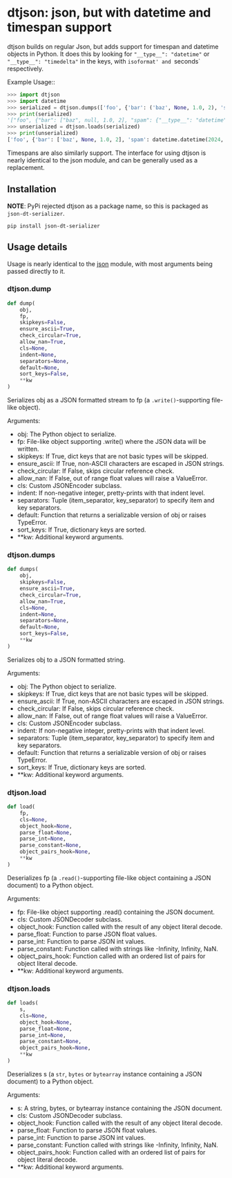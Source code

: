 # dtjson: json, but with datetime and timespan support

dtjson builds on regular Json, but adds support for timespan and datetime objects in Python. It does this by looking for `"__type__": "datetime"` or `"__type__": "timedelta"` in the keys, with `isoformat' and `seconds` respectively.

Example Usage::

```python
>>> import dtjson
>>> import datetime
>>> serialized = dtjson.dumps(['foo', {'bar': ('baz', None, 1.0, 2), 'spam': datetime.datetime.now()}])
>>> print(serialized)
'["foo", {"bar": ["baz", null, 1.0, 2], "spam": {"__type__": "datetime", "isoformat": "2024-05-25T14:23:36.769090"}}]'
>>> unserialized = dtjson.loads(serialized)
>>> print(unserialized)
['foo', {'bar': ['baz', None, 1.0, 2], 'spam': datetime.datetime(2024, 5, 25, 14, 23, 36, 769090)}]
```

Timespans are also similarly support. The interface for using dtjson is nearly identical to the json module, and can be generally used as a replacement.

## Installation

**NOTE**: PyPi rejected dtjson as a package name, so this is packaged as `json-dt-serializer`.

```
pip install json-dt-serializer
```

## Usage details

Usage is nearly identical to the [json](https://docs.python.org/3/library/json.html) module, with most arguments being passed directly to it.

### dtjson.dump

```python
def dump(
    obj,
    fp,
    skipkeys=False,
    ensure_ascii=True,
    check_circular=True,
    allow_nan=True,
    cls=None,
    indent=None,
    separators=None,
    default=None,
    sort_keys=False,
    **kw
)
```

Serializes obj as a JSON formatted stream to fp (a `.write()`-supporting file-like object).

Arguments:

 - obj: The Python object to serialize.
 - fp: File-like object supporting .write() where the JSON data will be written.
 - skipkeys: If True, dict keys that are not basic types will be skipped.
 - ensure_ascii: If True, non-ASCII characters are escaped in JSON strings.
 - check_circular: If False, skips circular reference check.
 - allow_nan: If False, out of range float values will raise a ValueError.
 - cls: Custom JSONEncoder subclass.
 - indent: If non-negative integer, pretty-prints with that indent level.
 - separators: Tuple (item_separator, key_separator) to specify item and key separators.
 - default: Function that returns a serializable version of obj or raises TypeError.
 - sort_keys: If True, dictionary keys are sorted.
 - **kw: Additional keyword arguments.

### dtjson.dumps

```python
def dumps(
    obj,
    skipkeys=False,
    ensure_ascii=True,
    check_circular=True,
    allow_nan=True,
    cls=None,
    indent=None,
    separators=None,
    default=None,
    sort_keys=False,
    **kw
)
```

Serializes obj to a JSON formatted string.

Arguments:

 - obj: The Python object to serialize.
 - skipkeys: If True, dict keys that are not basic types will be skipped.
 - ensure_ascii: If True, non-ASCII characters are escaped in JSON strings.
 - check_circular: If False, skips circular reference check.
 - allow_nan: If False, out of range float values will raise a ValueError.
 - cls: Custom JSONEncoder subclass.
 - indent: If non-negative integer, pretty-prints with that indent level.
 - separators: Tuple (item_separator, key_separator) to specify item and key separators.
 - default: Function that returns a serializable version of obj or raises TypeError.
 - sort_keys: If True, dictionary keys are sorted.
 - **kw: Additional keyword arguments.

### dtjson.load

```python
def load(
    fp,
    cls=None,
    object_hook=None,
    parse_float=None,
    parse_int=None,
    parse_constant=None,
    object_pairs_hook=None,
    **kw
)
```
Deserializes fp (a `.read()`-supporting file-like object containing a JSON document) to a Python object.

Arguments:

 - fp: File-like object supporting .read() containing the JSON document.
 - cls: Custom JSONDecoder subclass.
 - object_hook: Function called with the result of any object literal decode.
 - parse_float: Function to parse JSON float values.
 - parse_int: Function to parse JSON int values.
 - parse_constant: Function called with strings like -Infinity, Infinity, NaN.
 - object_pairs_hook: Function called with an ordered list of pairs for object literal decode.
 - **kw: Additional keyword arguments.

### dtjson.loads

```python
def loads(
    s,
    cls=None,
    object_hook=None,
    parse_float=None,
    parse_int=None,
    parse_constant=None,
    object_pairs_hook=None,
    **kw
)
```

Deserializes s (a `str`, `bytes` or `bytearray` instance containing a JSON document) to a Python object.

Arguments:

 - s: A string, bytes, or bytearray instance containing the JSON document.
 - cls: Custom JSONDecoder subclass.
 - object_hook: Function called with the result of any object literal decode.
 - parse_float: Function to parse JSON float values.
 - parse_int: Function to parse JSON int values.
 - parse_constant: Function called with strings like -Infinity, Infinity, NaN.
 - object_pairs_hook: Function called with an ordered list of pairs for object literal decode.
 - **kw: Additional keyword arguments.
